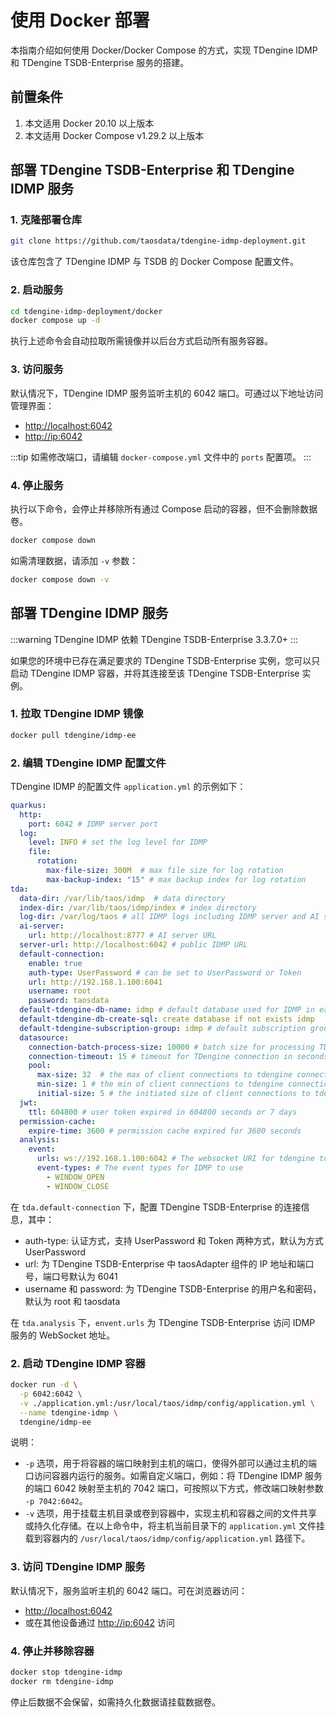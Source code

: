# 使用 Docker 部署

本指南介绍如何使用 Docker/Docker Compose 的方式，实现 TDengine IDMP 和 TDengine TSDB-Enterprise 服务的搭建。

## 前置条件

1. 本文适用 Docker 20.10 以上版本
1. 本文适用 Docker Compose v1.29.2 以上版本

## 部署 TDengine TSDB-Enterprise 和 TDengine IDMP 服务

### 1. 克隆部署仓库

```bash
git clone https://github.com/taosdata/tdengine-idmp-deployment.git
```

该仓库包含了 TDengine IDMP 与 TSDB 的 Docker Compose 配置文件。

### 2. 启动服务

```bash
cd tdengine-idmp-deployment/docker
docker compose up -d
```

执行上述命令会自动拉取所需镜像并以后台方式启动所有服务容器。

### 3. 访问服务

默认情况下，TDengine IDMP 服务监听主机的 6042 端口。可通过以下地址访问管理界面：

- [http://localhost:6042](http://localhost:6042)
- [http://ip:6042](http://ip:6042)

:::tip
如需修改端口，请编辑 `docker-compose.yml` 文件中的 `ports` 配置项。
:::

### 4. 停止服务

执行以下命令，会停止并移除所有通过 Compose 启动的容器，但不会删除数据卷。

```bash
docker compose down
```

如需清理数据，请添加 `-v` 参数：

```bash
docker compose down -v
```

## 部署 TDengine IDMP 服务

:::warning
TDengine IDMP 依赖 TDengine TSDB-Enterprise 3.3.7.0+
:::

如果您的环境中已存在满足要求的 TDengine TSDB-Enterprise 实例，您可以只启动 TDengine IDMP 容器，并将其连接至该 TDengine TSDB-Enterprise 实例。

### 1. 拉取 TDengine  IDMP 镜像

```bash
docker pull tdengine/idmp-ee
```

### 2. 编辑 TDengine IDMP 配置文件

TDengine IDMP 的配置文件 `application.yml` 的示例如下：

```yaml
quarkus:
  http:
    port: 6042 # IDMP server port
  log:
    level: INFO # set the log level for IDMP
    file:
      rotation:
        max-file-size: 300M  # max file size for log rotation
        max-backup-index: "15" # max backup index for log rotation
tda:
  data-dir: /var/lib/taos/idmp  # data directory
  index-dir: /var/lib/taos/idmp/index # index directory
  log-dir: /var/log/taos # all IDMP logs including IDMP server and AI server will be stored in this directory
  ai-server:
    url: http://localhost:8777 # AI server URL
  server-url: http://localhost:6042 # public IDMP URL
  default-connection:
    enable: true
    auth-type: UserPassword # can be set to UserPassword or Token
    url: http://192.168.1.100:6041
    username: root
    password: taosdata
  default-tdengine-db-name: idmp # default database used for IDMP in each TDengine connection
  default-tdengine-db-create-sql: create database if not exists idmp
  default-tdengine-subscription-group: idmp # default subscription group name used for IDMP for each TDengine connection
  datasource:
    connection-batch-process-size: 10000 # batch size for processing TDengine SQLs.
    connection-timeout: 15 # timeout for TDengine connection in seconds
    pool:
      max-size: 32  # the max of client connections to tdengine connection
      min-size: 1 # the min of client connections to tdengine connection
      initial-size: 5 # the initiated size of client connections to tdengine connection
  jwt:
    ttl: 604800 # user token expired in 604800 seconds or 7 days
  permission-cache:
    expire-time: 3600 # permission cache expired for 3600 seconds
  analysis:
    event:
      urls: ws://192.168.1.100:6042 # The websocket URI for tdengine to access IDMP server.
      event-types: # The event types for IDMP to use
        - WINDOW_OPEN
        - WINDOW_CLOSE
```

在 `tda.default-connection` 下，配置 TDengine TSDB-Enterprise 的连接信息，其中：
- auth-type: 认证方式，支持 UserPassword 和 Token 两种方式，默认为方式 UserPassword
- url: 为 TDengine TSDB-Enterprise 中 taosAdapter 组件的 IP 地址和端口号，端口号默认为 6041
- username 和 password: 为 TDengine TSDB-Enterprise 的用户名和密码，默认为 root 和 taosdata

在 `tda.analysis` 下，`envent.urls` 为 TDengine TSDB-Enterprise 访问 IDMP 服务的 WebSocket 地址。

### 2. 启动 TDengine IDMP 容器

```bash
docker run -d \
  -p 6042:6042 \
  -v ./application.yml:/usr/local/taos/idmp/config/application.yml \
  --name tdengine-idmp \
  tdengine/idmp-ee
```

说明：
- `-p` 选项，用于将​​容器的端口映射到主机的端口​​，使得外部可以通过主机的端口访问容器内运行的服务。如需自定义端口，例如：将 TDengine IDMP 服务的端口 6042 映射至主机的 7042 端口，可按照以下方式，修改端口映射参数 `-p 7042:6042`。
- `-v` 选项，用于挂载主机目录或卷到容器中，实现主机和容器之间的文件共享或持久化存储。在以上命令中，将主机当前目录下的 `application.yml` 文件挂载到容器内的 `/usr/local/taos/idmp/config/application.yml` 路径下。

### 3. 访问 TDengine IDMP 服务

默认情况下，服务监听主机的 6042 端口。可在浏览器访问：

- [http://localhost:6042](http://localhost:6042)
- 或在其他设备通过 [http://ip:6042](http://ip:6042) 访问

### 4. 停止并移除容器

```bash
docker stop tdengine-idmp
docker rm tdengine-idmp
```

停止后数据不会保留，如需持久化数据请挂载数据卷。